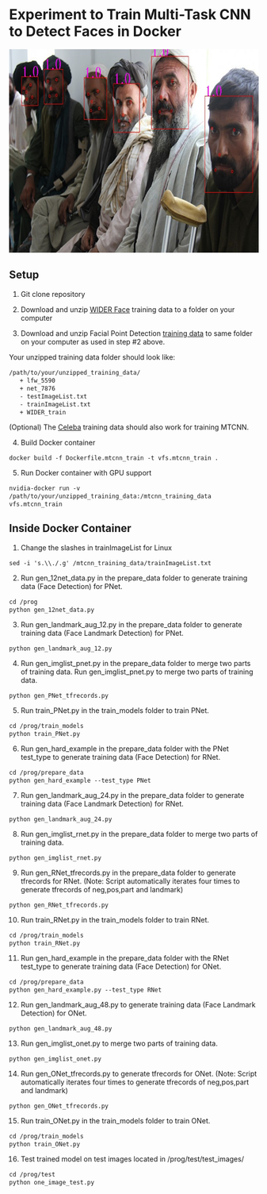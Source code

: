 # Experiment to Train Multi-Task CNN to Detect Faces in Docker 

<img src="assets/afghan.jpg" width=730 height=410 alt="Face detection example" />

## Setup

1. Git clone repository

2. Download and unzip [WIDER Face](http://mmlab.ie.cuhk.edu.hk/projects/WIDERFace/) training data to a folder on your computer 

3. Download and unzip Facial Point Detection [training data](http://mmlab.ie.cuhk.edu.hk/archive/CNN/data/train.zip) to same folder on your computer as used in step #2 above.

Your unzipped training data folder should look like:
```
/path/to/your/unzipped_training_data/
   + lfw_5590
   + net_7876
   - testImageList.txt
   - trainImageList.txt
   + WIDER_train
```

(Optional) The [Celeba](http://mmlab.ie.cuhk.edu.hk/projects/CelebA.html) training data should also work for training MTCNN. 

4. Build Docker container
```
docker build -f Dockerfile.mtcnn_train -t vfs.mtcnn_train .
```
5. Run Docker container with GPU support
```
nvidia-docker run -v /path/to/your/unzipped_training_data:/mtcnn_training_data vfs.mtcnn_train
```

## Inside Docker Container

1. Change the slashes in trainImageList for Linux
```
sed -i 's.\\./.g' /mtcnn_training_data/trainImageList.txt
```

2. Run gen_12net_data.py in the prepare_data folder to generate training data (Face Detection) for PNet.
```
cd /prog
python gen_12net_data.py
```

3. Run gen_landmark_aug_12.py in the prepare_data folder to generate training data (Face Landmark Detection) for PNet.
``` 
python gen_landmark_aug_12.py 
```

4. Run gen_imglist_pnet.py in the prepare_data folder to merge two parts of training data.
Run gen_imglist_pnet.py to merge two parts of training data.
```
python gen_PNet_tfrecords.py 
```

5. Run train_PNet.py in the train_models folder to train PNet.
```
cd /prog/train_models
python train_PNet.py 
```

6. Run gen_hard_example in the prepare_data folder with the PNet test_type to generate training data (Face Detection) for RNet. 
```
cd /prog/prepare_data
python gen_hard_example --test_type PNet
```

7. Run gen_landmark_aug_24.py in the prepare_data folder to generate training data (Face Landmark Detection) for RNet. 
```
python gen_landmark_aug_24.py
```

8. Run gen_imglist_rnet.py in the prepare_data folder to merge two parts of training data.
```
python gen_imglist_rnet.py
```

9. Run gen_RNet_tfrecords.py in the prepare_data folder to generate tfrecords for RNet.
(Note: Script automatically iterates four times to generate tfrecords of neg,pos,part and landmark)
```
python gen_RNet_tfrecords.py
```

10. Run train_RNet.py in the train_models folder to train RNet.
```
cd /prog/train_models
python train_RNet.py
```

11. Run gen_hard_example in the prepare_data folder with the RNet test_type to generate training data (Face Detection) for ONet.
```
cd /prog/prepare_data
python gen_hard_example.py --test_type RNet
```

12. Run gen_landmark_aug_48.py to generate training data (Face Landmark Detection) for ONet.
```
python gen_landmark_aug_48.py 
```

13. Run gen_imglist_onet.py to merge two parts of training data.
```
python gen_imglist_onet.py
```

14. Run gen_ONet_tfrecords.py to generate tfrecords for ONet.
(Note: Script automatically iterates four times to generate tfrecords of neg,pos,part and landmark)
```
python gen_ONet_tfrecords.py
```

15. Run train_ONet.py in the train_models folder to train ONet.
```
cd /prog/train_models
python train_ONet.py
```

16. Test trained model on test images located in /prog/test/test_images/
```
cd /prog/test
python one_image_test.py
```
